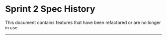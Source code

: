 # Sprint 2 Spec History

This document contains features that have been refactored or are no longer in use.



---

